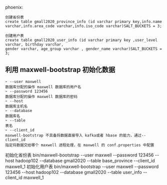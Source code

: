 phoenix:
```
创建省份表
create table gmall2020_province_info (id varchar primary key,info.name
varchar,info.area_code varchar,info.iso_code varchar)SALT_BUCKETS = 3;
```

```
创建用户表
create table gmall2020_user_info (id varchar primary key ,user_level varchar, birthday varchar,
gender varchar, age_group varchar , gender_name varchar)SALT_BUCKETS = 3;
```

## 利用 maxwell-bootstrap 初始化数据
```
➢ --user maxwell
数据库分配的操作 maxwell 数据库的用户名
➢ --password 123456
数据库分配的操作 maxwell 数据库的密码
➢ --host
数据库主机名
➢ --database
数据库名
➢ --table
表名
➢ --client_id
maxwell-bootstrap 不具备将数据直接导入 kafka或者 hbase 的能力，通过--client_id
指定将数据交给哪个 maxwell 进程处理，在 maxwell 的 conf.properties 中配置
```
初始化省份表
bin/maxwell-bootstrap --user maxwell --password 123456 --host hadoop102 --database gmall2020 --table base_province --client_id maxwell_1
初始化用户表
bin/maxwell-bootstrap --user maxwell --password 123456 --host hadoop102 --database gmall2020 --table user_info --client_id maxwell_1